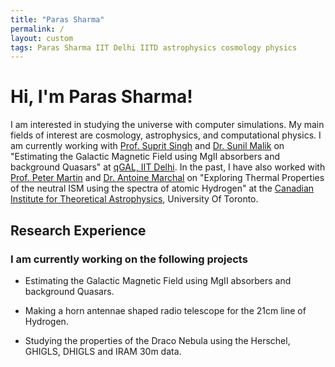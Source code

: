 ```yaml
---
title: "Paras Sharma"
permalink: /
layout: custom
tags: Paras Sharma IIT Delhi IITD astrophysics cosmology physics
---
```


# Hi, I'm Paras Sharma!

I am interested in studying the universe with computer simulations. My main fields of interest are cosmology, astrophysics, and computational physics. I am currently working with [Prof. Suprit Singh](https://supritsinghlab.github.io/cv) and [Dr. Sunil Malik](https://www.uni-potsdam.de/en/astroparticle/plasma-astrophysics/group-members) on "Estimating the Galactic Magnetic Field using MgII absorbers and background Quasars" at [qGAL, IIT Delhi](https://supritsinghlab.github.io/). In the past, I have also worked with [Prof. Peter Martin](https://www.cita.utoronto.ca/~pgmartin/) and [Dr. Antoine Marchal](https://www.cita.utoronto.ca/~amarchal/) on "Exploring Thermal Properties of the neutral ISM using the spectra of atomic Hydrogen" at the [Canadian Institute for Theoretical Astrophysics](https://www.cita.utoronto.ca/), University Of Toronto.

<!---## Education
- 2019 - Present: B.Tech. in Engineering Physics, [IIT Delhi](https://www.iitd.ac.in/), India--->

## Research Experience

### I am currently working on the following projects

- Estimating the Galactic Magnetic Field using MgII absorbers and background Quasars.

- Making a horn antennae shaped radio telescope for the 21cm line of Hydrogen.

- Studying the properties of the Draco Nebula using the Herschel, GHIGLS, DHIGLS and IRAM 30m data.